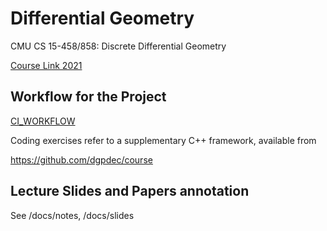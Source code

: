# Differential Geometry

CMU CS 15-458/858: Discrete Differential Geometry

[Course Link 2021](https://brickisland.net/DDGSpring2021/)

## Workflow for the Project

[CI_WORKFLOW](./CI_WORKFLOW.md)

Coding exercises refer to a supplementary C++ framework, available from

https://github.com/dgpdec/course



## Lecture Slides and Papers annotation

See /docs/notes, /docs/slides
